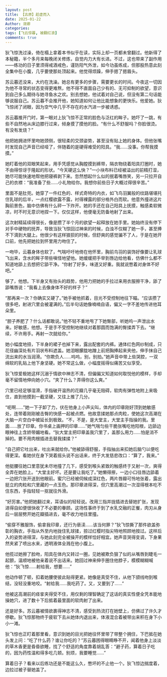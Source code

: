 ```yaml
---
layout: post
title: 【古原】趁虚而入
date: 2025-01-22
Author: 潋卿
categories: 
tags: [飞云惊暮, 被翻红浪]
comments: true
--- 
```


狄飞惊洗过澡，倚在榻上拿着本书似乎在读，实际上却一页都未曾翻过。他新得了本秘籍，半个多月来每晚闭关修炼，自觉内力大有长进。不过，这也带来了副作用——练功的日子里须得戒酒戒色，谨防阳气外泄，如今功虽练成，但那股热意此刻全集中在小腹，几乎要使那处顶起来。他觉得烦躁，伸手摁了摁眉头。

苏云暮还没来，大约在洗澡。她总有更多的步骤，需要更长的时间。今夜这一切因为他不寻常的状态变得更难熬，他不得不直面自己少有的、无可抑制的欲望，意识到自己多么期待与她寻鱼水之欢。别去想她，他试着对自己说，但没有第二句话能够说服自己。苏云暮不会推开他，她知道如何让他比能想象的更快乐。他爱她。狄飞惊闭了闭眼，因为空气中几乎不存在的水汽进一步被诱惑。

苏云暮推开门时，第一眼对上狄飞惊不正常的脸色与泛红的眸子。她吓了一跳，有些不自然地从床边膝行过来，倾身摸了摸他的脸。“有什么不舒服吗？你脸很烫。有没有发烧？”

他把她拥进怀里吻她颈侧，很轻柔的交颈姿势，甚至没有贴上她的身体。但他张嘴时发现自己声音已经哑了，伴随着的是硬得难受的阳具。“我……没事。你帮我摸摸。”

她盯着他的双眼笑起来，用手凭感觉从胸膛摸到裤带，隔衣物绕着阳具打圈时，她不由得惊讶于隆起的形状。“今天硬这么快？”一小块布料已经被溢出的前精打湿，她尽可能快速地帮他把寝裤剥下来。忽然想起什么似的抿着嘴唇笑，另一只拉开自己的衣襟：“我准备了些……小礼物给你。我想你前些日子大概过得很辛苦。”

里面不是肚兜。她穿了一件红色的、样式奇特的内衣，如飞鸟羽翼般的纹路堪堪托住乳球的后半，一点红樱欲露不露，衬得裸露的部分格外白而软。他意外撞进这片胸前景色，脑中仿佛有什么砰一下炸开。她的手还在自己阳具上抚摸，触感柔软微凉，时不时无意识地捏一下。仅仅这样，他便毫无防备地射了出来。

这次射精延续得很长，像是攒了半个月的欲望一起释放在她手里。她始终没有停下对手中硬物的抚弄，导致当狄飞惊回过神来的时候，白浊不仅糊了她一手，甚至捧不下滴到大腿上。他很少有这样狼狈的时候，但舒爽的感觉骗不了人，于是在她开口前，他先把她拉到怀里用力吻住了。

一吻毕，云暮身体也软了，气喘吁吁地倚在他怀里，胸前鸟羽的装饰好像要让乳球飞出来，含水的眸子带些嗔怪地望他。她缓缓把手举到唇边给他看，仿佛什么都不知道地舔上去想把它舔干净。“你射了好多，味道又好重。我就说憋着对身体不好吧。”

够了，他想。下半身又有抬头的趋势，他用力把她的手拉过来用衣服擦干净，舔了舔嘴唇说：“我看上去像身体不好的样子？”

“那再来一次？你确实又硬了。”她手被他抓着，目光不受控制地往下瞄。“应该攒了很多吧，射进穴里会被灌满的。”后半句话她像喃喃自语，偏又一字不差地传进他耳朵里。

“胆子养肥了？什么话都敢说。”他不轻不重地甩了下她臀部，听她呜一声泄出水来。好敏感，他想。于是手不受控制地继续对着那圆而饱满的臀揉弄下去。“继续，不许用手。再射一次就给你。”

她小幅度地扭，下半身的裙子也掉下来，露出配套的内裤。通体红色网纱制成，只花径幽深处有片羽状布料遮盖。她泪眼朦胧地蹭上前把胸捧起来夹他，伸手抹自己流出来的水当润滑。“你欺负人……呜呜，别，别拍。”她声音中带上些哭腔，一双绵软的乳贴上他下身坚硬。她不常这么做，小幅度摇得似痛苦又似享受。

狄飞惊爱极她这样沉溺于情欲中神志不清，但偏偏又知道如何取悦他的模样，手却毫不留情地伸向她小穴。“夹了什么？弄得你这么爽。”

穴里已经足够湿滑，手指破开温热的花瓣几乎毫无阻碍，软肉有弹性地附上来吸住，直到他摸到一截坚硬，又往上推了几分。

“呃啊……”她一下子卸了力，伏在他身上小声尖叫，体内的印章刚好顶到她敏感处，连带着刚刚被击臀的快感一起被点燃。他故意揉她那点肉粒，使她这次高潮在大脑一片空白中被延长到极致。“不，不是，是大堂主，大堂主手指操的我。里面……放了印章。你书桌上画押的印章……”她气喘匀些干脆张嘴吃他阳根，边舔边眼神往上含娇带媚地看。“狄大堂主把印章盖我穴里了，盖那么用力……怕是消不掉的。要不用肉根插进去替我揉揉？”

“自己把它吐出来，吐出来就给你。”他被舔得舒服，手指抽出来扣她后脑勺以便吃得更深。看她伏在身下哭着摇头说不出话来，终于大发慈悲改口：“算了，我来。”

他挺腰往她口里意犹未尽地撞了几下，感受到喉头紧致的触感终于又射一次，爽得全弄在她脸上。“大堂主好坏。还是要让我吃了。”她懒得擦，一边小口往唇边舔着一边把穴张开送到他眼前。蜜穴已经被伺候成深红色，两片唇瓣可怜地张着，露出挺立的肉粒和穴里藏的一点玉色。那印章进得深，但穴里高潮过一次湿得根本吃不住东西，手指轻轻一抠就往外滑。

“好厉害。”他把她翻过来，耳语似的轻轻说。改用三指并拢插进去替她扩张，发现进得自如便很快收了不必要的眷顾。这场性事终于到了水乳交融的正餐，肉刃从身后一层层劈开她花瓣插进去，毫不收力地往里撞。

“偷穿不雅服饰，偷拿我印章，还行为亵渎……该当何罪？”狄飞惊撕了那件欲盖弥彰的胸衣，手指从外至内地拢住乳球揉，掠过红樱时指尖特地照顾地按过。这样后入的姿势进得深，与她此刻完全被操开的模样恰好相宜。她声音哭得变调，下身果然夹紧了喷出水来，透明液体全溅在他小腹上。

他揽过她擦了脸吻，阳具在体内又转过一圈，见她被欺负狠了似的从嘴唇到睫毛一起颤，温顺地被他亲着说不出话来。她回过神来伸手圈住他脖子，模模糊糊喊他：“狄飞惊……射给我，想要……”

他动作顿了顿，扣着她腰使彼此贴得更紧。她像是真受不住，从他下颌线吻到喉结，没轻没重地咬。“射给我……我吃药了。又，又要到了……”

他被这高潮前的痉挛夹得受不住，用仅剩的理智确定了这话的真实性便全凭本能地操她穴，进了数十下后抵着最里面的软肉射了出来。

还是好多。苏云暮被情欲裹得神志不清，感受到热流打在她壁上，仿佛过了许久才停歇。狄飞惊那物终于疲软下去从她体内退出来，体液混合着被带出来积在身下小小一滩。

狄飞惊也正盯着那里看，意识到她的目光把她往怀里带了带整个拥住，下巴抵在她头发上问：“吃了什么药？谁让你吃的？”苏云暮困得眼睛睁不开，闻着他身上淡淡的草木香更是昏昏欲睡，找了个舒适的角度靠着胡乱答：“避子药，算着日子吃的，因为药性温和得多吃几顿。别烦，我要睡觉……”

算着日子？看来以后练功还是不能这么久，憋坏的不止他一个。狄飞惊边揣度着，边拉过被子替她盖了。
